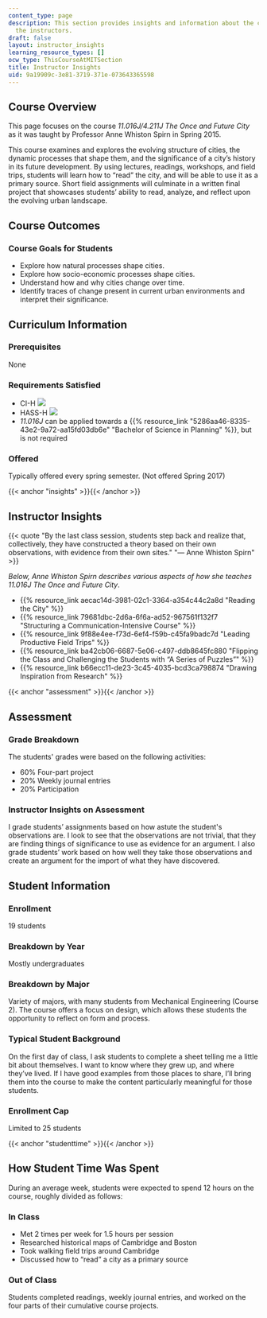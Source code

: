 ```yaml
---
content_type: page
description: This section provides insights and information about the course from
  the instructors.
draft: false
layout: instructor_insights
learning_resource_types: []
ocw_type: ThisCourseAtMITSection
title: Instructor Insights
uid: 9a19909c-3e81-3719-371e-073643365598
---
```

## Course Overview

This page focuses on the course _11.016J/4.211J The Once and Future City_ as it was taught by Professor Anne Whiston Spirn in Spring 2015.

This course examines and explores the evolving structure of cities, the dynamic processes that shape them, and the significance of a city’s history in its future development. By using lectures, readings, workshops, and field trips, students will learn how to “read” the city, and will be able to use it as a primary source. Short field assignments will culminate in a written final project that showcases students’ ability to read, analyze, and reflect upon the evolving urban landscape.

## Course Outcomes

### Course Goals for Students

- Explore how natural processes shape cities.
- Explore how socio-economic processes shape cities.
- Understand how and why cities change over time.
- Identify traces of change present in current urban environments and interpret their significance.

## Curriculum Information

### Prerequisites

None

### Requirements Satisfied

- CI-H ![](/images/educator/icon-question-cih.png)
- HASS-H ![](/images/educator/icon-question-hass-h.png)
- _11.016J_ can be applied towards a {{% resource_link "5286aa46-8335-43e2-9a72-aa15fd03db6e" "Bachelor of Science in Planning" %}}, but is not required

### Offered

Typically offered every spring semester. (Not offered Spring 2017)

{{< anchor "insights" >}}{{< /anchor >}}

## Instructor Insights

{{< quote "By the last class session, students step back and realize that, collectively, they have constructed a theory based on their own observations, with evidence from their own sites." "— Anne Whiston Spirn" >}}

_Below, Anne Whiston Spirn describes various aspects of how she teaches 11.016J The Once and Future City_.

- {{% resource_link aecac14d-3981-02c1-3364-a354c44c2a8d "Reading the City" %}}
- {{% resource_link 79681dbc-2d6a-6f6a-ad52-967561f132f7 "Structuring a Communication-Intensive Course" %}}
- {{% resource_link 9f88e4ee-f73d-6ef4-f59b-c45fa9badc7d "Leading Productive Field Trips" %}}
- {{% resource_link ba42cb06-6687-5e06-c497-ddb8645fc880 "Flipping the Class and Challenging the Students with “A Series of Puzzles”" %}}
- {{% resource_link b66ecc11-de23-3c45-4035-bcd3ca798874 "Drawing Inspiration from Research" %}}

{{< anchor "assessment" >}}{{< /anchor >}}

## Assessment

### Grade Breakdown

The students' grades were based on the following activities:

- 60% Four-part project
- 20% Weekly journal entries
- 20% Participation

### Instructor Insights on Assessment

I grade students’ assignments based on how astute the student's observations are. I look to see that the observations are not trivial, that they are finding things of significance to use as evidence for an argument. I also grade students’ work based on how well they take those observations and create an argument for the import of what they have discovered.

## Student Information

### Enrollment

19 students

### Breakdown by Year

Mostly undergraduates

### Breakdown by Major

Variety of majors, with many students from Mechanical Engineering (Course 2). The course offers a focus on design, which allows these students the opportunity to reflect on form and process.

### Typical Student Background

On the first day of class, I ask students to complete a sheet telling me a little bit about themselves. I want to know where they grew up, and where they’ve lived. If I have good examples from those places to share, I’ll bring them into the course to make the content particularly meaningful for those students.

### Enrollment Cap

Limited to 25 students

{{< anchor "studenttime" >}}{{< /anchor >}}

## How Student Time Was Spent

During an average week, students were expected to spend 12 hours on the course, roughly divided as follows:

### In Class

- Met 2 times per week for 1.5 hours per session
- Researched historical maps of Cambridge and Boston
- Took walking field trips around Cambridge
- Discussed how to “read” a city as a primary source

### Out of Class

Students completed readings, weekly journal entries, and worked on the four parts of their cumulative course projects.